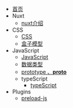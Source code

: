 <!-- docs/_sidebar.md -->

* [首页](/)
* Nuxt
  * [nuxt介绍](nuxt/nuxt)
* CSS
  * [CSS](css/index)
  * [盒子模型](css/盒子模型)
* JavaScript
  * [JavaScript](javaScript/index)
  * [数据类型](javaScript/数据类型)
  * [prototype 、__proto__](javaScript/prototype)
  * typeScript
    * [typeScript](javaScript/typeScript/index)
* Plugins
  * [preload-js](plugins/createjs)